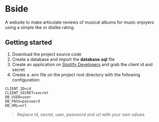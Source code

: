 # Bside
A website to make articulate reviews of musical albums for music enjoyers using a simple like or dislike rating.

## Getting started
1. Download the project source code
2. Create a database and import the **database.sql** file
3. Create an application on [Spotify Developers](https://developer.spotify.com) and grab the client id and secret
4. Create a .env file on the project root directory with the following configuration:
```
CLIENT_ID=id
CLIENT_SECRET=secret
DB_USER=user
DB_PASS=password
DB_URL=url
```
> Replace id, secret, user, password and url with your own values